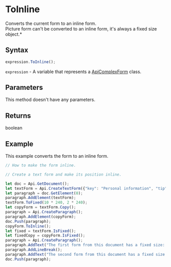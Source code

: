 # ToInline

Converts the current form to an inline form.\
Picture form can't be converted to an inline form, it's always a fixed size object.*

## Syntax

```javascript
expression.ToInline();
```

`expression` - A variable that represents a [ApiComplexForm](../ApiComplexForm.md) class.

## Parameters

This method doesn't have any parameters.

## Returns

boolean

## Example

This example converts the form to an inline form.

```javascript editor-pdf
// How to make the form inline.

// Create a text form and make its position inline.

let doc = Api.GetDocument();
let textForm = Api.CreateTextForm({"key": "Personal information", "tip": "Enter your first name", "required": true, "placeholder": "First name", "comb": true, "maxCharacters": 10, "cellWidth": 3, "multiLine": false, "autoFit": false});
let paragraph = doc.GetElement(0);
paragraph.AddElement(textForm);
textForm.ToFixed(10 * 240, 2 * 240);
let copyForm = textForm.Copy();
paragraph = Api.CreateParagraph();
paragraph.AddElement(copyForm);
doc.Push(paragraph);
copyForm.ToInline();
let fixed = textForm.IsFixed();
let fixedCopy = copyForm.IsFixed();
paragraph = Api.CreateParagraph();
paragraph.AddText("The first form from this document has a fixed size: " + fixed);
paragraph.AddLineBreak();
paragraph.AddText("The second form from this document has a fixed size: " + fixedCopy);
doc.Push(paragraph);
```
